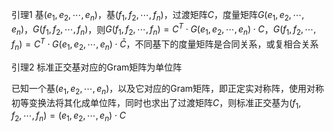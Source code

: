 引理1 基$(e_1,e_2,\cdots,e_n)$，基$(f_1,f_2,\cdots,f_n)$，过渡矩阵$C$，度量矩阵$G(e_1,e_2,\cdots,e_n)$，$G(f_1,f_2,\cdots,f_n)$，则$G(f_1,f_2,\cdots,f_n)=C^T\cdot G(e_1,e_2,\cdots,e_n)\cdot C$，$G(f_1,f_2,\cdots,f_n)=C^T\cdot G(e_1,e_2,\cdots,e_n)\cdot\bar C$，不同基下的度量矩阵是合同关系，或复相合关系

引理2 标准正交基对应的Gram矩阵为单位阵

已知一个基$(e_1,e_2,\cdots,e_n)$，以及它对应的Gram矩阵，即正定实对称阵，使用对称初等变换法将其化成单位阵，同时也求出了过渡矩阵$C$，则标准正交基为$(f_1,f_2,\cdots,f_n)=(e_1,e_2,\cdots,e_n)\cdot C$
